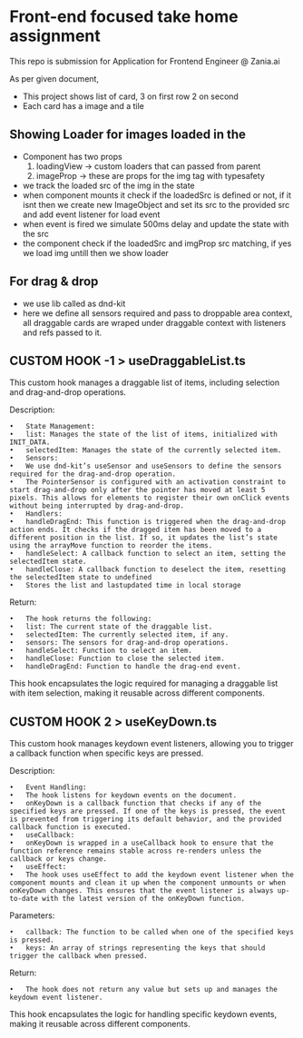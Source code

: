 # Front-end focused take home assignment

This repo is submission for Application for Frontend Engineer @ Zania.ai

As per given document,

- This project shows list of card, 3 on first row 2 on second
- Each card has a image and a tile

## Showing Loader for images loaded in the <img /> 

- Component has two props
  1. loadingView -> custom loaders that can passed from parent
  2. imageProp -> these are props for the img tag with typesafety
- we track the loaded src of the img in the state
- when component mounts it check if the loadedSrc is defined or not, if it isnt then we create new ImageObject and set its src to the provided src and add event listener for load event
- when event is fired we simulate 500ms delay and update the state with the src
- the component check if the loadedSrc and imgProp src matching, if yes we load img untill then we show loader

## For drag & drop
- we use lib called as dnd-kit 
- here we define all sensors required and pass to droppable area context, all draggable cards are wraped under draggable context with listeners and refs passed to it.

## CUSTOM HOOK -1  > useDraggableList.ts

This custom hook manages a draggable list of items, including selection and drag-and-drop operations.

Description:

	•	State Management:
	•	list: Manages the state of the list of items, initialized with INIT_DATA.
	•	selectedItem: Manages the state of the currently selected item.
	•	Sensors:
	•	We use dnd-kit’s useSensor and useSensors to define the sensors required for the drag-and-drop operation.
	•	The PointerSensor is configured with an activation constraint to start drag-and-drop only after the pointer has moved at least 5 pixels. This allows for elements to register their own onClick events without being interrupted by drag-and-drop.
	•	Handlers:
	•	handleDragEnd: This function is triggered when the drag-and-drop action ends. It checks if the dragged item has been moved to a different position in the list. If so, it updates the list’s state using the arrayMove function to reorder the items.
	•	handleSelect: A callback function to select an item, setting the selectedItem state.
	•	handleClose: A callback function to deselect the item, resetting the selectedItem state to undefined
	•	Stores the list and lastupdated time in local storage

Return:

	•	The hook returns the following:
	•	list: The current state of the draggable list.
	•	selectedItem: The currently selected item, if any.
	•	sensors: The sensors for drag-and-drop operations.
	•	handleSelect: Function to select an item.
	•	handleClose: Function to close the selected item.
	•	handleDragEnd: Function to handle the drag-end event.

This hook encapsulates the logic required for managing a draggable list with item selection, making it reusable across different components.

## CUSTOM HOOK 2 > useKeyDown.ts
This custom hook manages keydown event listeners, allowing you to trigger a callback function when specific keys are pressed.

Description:

	•	Event Handling:
	•	The hook listens for keydown events on the document.
	•	onKeyDown is a callback function that checks if any of the specified keys are pressed. If one of the keys is pressed, the event is prevented from triggering its default behavior, and the provided callback function is executed.
	•	useCallback:
	•	onKeyDown is wrapped in a useCallback hook to ensure that the function reference remains stable across re-renders unless the callback or keys change.
	•	useEffect:
	•	The hook uses useEffect to add the keydown event listener when the component mounts and clean it up when the component unmounts or when onKeyDown changes. This ensures that the event listener is always up-to-date with the latest version of the onKeyDown function.

Parameters:

	•	callback: The function to be called when one of the specified keys is pressed.
	•	keys: An array of strings representing the keys that should trigger the callback when pressed.

Return:

	•	The hook does not return any value but sets up and manages the keydown event listener.	

This hook encapsulates the logic for handling specific keydown events, making it reusable across different components.
